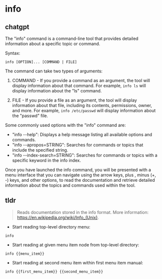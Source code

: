 # info 
## chatgpt 
The "info" command is a command-line tool that provides detailed information about a specific topic or command. 

Syntax: 

```
info [OPTION]... [COMMAND | FILE]
```

The command can take two types of arguments:

1. COMMAND - If you provide a command as an argument, the tool will display information about that command. For example, ```info ls``` will display information about the "ls" command.

2. FILE - If you provide a file as an argument, the tool will display information about that file, including its contents, permissions, owner, and more. For example, ```info /etc/passwd``` will display information about the "passwd" file.

Some commonly used options with the "info" command are:

- "info --help": Displays a help message listing all available options and commands.
- "info --apropos=STRING": Searches for commands or topics that include the specified string.
- "info --index-search=STRING": Searches for commands or topics with a specific keyword in the info index.

Once you have launched the info command, you will be presented with a menu interface that you can navigate using the arrow keys, plus , minus (+, -) keys, and other options, to read the documentation and retrieve detailed information about the topics and commands used within the tool. 

## tldr 
 
> Reads documentation stored in the info format.
> More information: <https://en.wikipedia.org/wiki/Info_(Unix)>.

- Start reading top-level directory menu:

`info`

- Start reading at given menu item node from top-level directory:

`info {{menu_item}}`

- Start reading at second menu item within first menu item manual:

`info {{first_menu_item}} {{second_menu_item}}`
